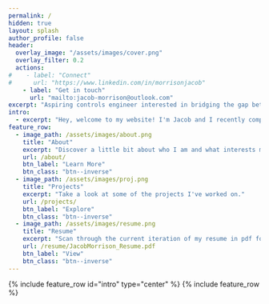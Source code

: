 ```yaml
---
permalink: /
hidden: true
layout: splash
author_profile: false
header:
  overlay_image: "/assets/images/cover.png"
  overlay_filter: 0.2
  actions:
#    - label: "Connect"
#      url: "https://www.linkedin.com/in/morrisonjacob"
    - label: "Get in touch"
      url: "mailto:jacob-morrison@outlook.com"
excerpt: "Aspiring controls engineer interested in bridging the gap between control theory and machine learning"
intro: 
  - excerpt: "Hey, welcome to my website! I'm Jacob and I recently completed a master's degree in Mechanical Engineering at the University of British Columbia with the Control Engineering Laboratory. Feel free to poke aroud to learn a little more about me."
feature_row:
  - image_path: /assets/images/about.png
    title: "About"
    excerpt: "Discover a little bit about who I am and what interests me."
    url: /about/
    btn_label: "Learn More"
    btn_class: "btn--inverse"
  - image_path: /assets/images/proj.png
    title: "Projects"
    excerpt: "Take a look at some of the projects I've worked on."
    url: /projects/
    btn_label: "Explore"
    btn_class: "btn--inverse"
  - image_path: /assets/images/resume.png
    title: "Resume"
    excerpt: "Scan through the current iteration of my resume in pdf format."
    url: /resume/JacobMorrison_Resume.pdf
    btn_label: "View"
    btn_class: "btn--inverse"
---
```

{% include feature_row id="intro" type="center" %}
{% include feature_row %}
